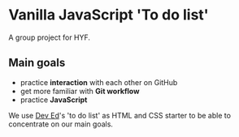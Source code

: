 # Vanilla JavaScript 'To do list'
A group project for HYF.

## Main goals
* practice **interaction** with each other on GitHub
* get more familiar with **Git workflow**
* practice **JavaScript**
  
We use [Dev Ed](https://www.youtube.com/watch?v=Ttf3CEsEwMQ&t=2235s)'s 'to do list' as HTML and CSS starter to be able to concentrate on our main goals.


